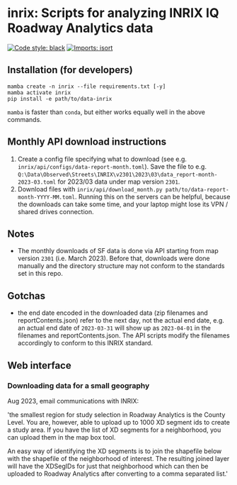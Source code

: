 # inrix: Scripts for analyzing INRIX IQ Roadway Analytics data
[![Code style: black](https://img.shields.io/badge/code%20style-black-000000.svg)](https://github.com/psf/black)
[![Imports: isort](https://img.shields.io/badge/%20imports-isort-%231674b1?style=flat&labelColor=ef8336)](https://pycqa.github.io/isort/)

## Installation (for developers)
```
mamba create -n inrix --file requirements.txt [-y]
mamba activate inrix
pip install -e path/to/data-inrix
```
`mamba` is faster than `conda`, but either works equally well in the above commands.

## Monthly API download instructions
1. Create a config file specifying what to download (see e.g. `inrix/api/configs/data-report-month.toml`). Save the file to e.g. `Q:\Data\Observed\Streets\INRIX\v2301\2023\03\data_report-month-2023-03.toml` for 2023/03 data under map version `2301`.
2. Download files with `inrix/api/download_month.py path/to/data-report-month-YYYY-MM.toml`. Running this on the servers can be helpful, because the downloads can take some time, and your laptop might lose its VPN / shared drives connection.

## Notes
- The monthly downloads of SF data is done via API starting from map version `2301` (i.e. March 2023). Before that, downloads were done manually and the directory structure may not conform to the standards set in this repo.

## Gotchas
- the end date encoded in the downloaded data (zip filenames and reportContents.json) refer to the next day, not the actual end date, e.g. an actual end date of `2023-03-31` will show up as `2023-04-01` in the filenames and reportContents.json. The API scripts modify the filenames accordingly to conform to this INRIX standard.

## Web interface
### Downloading data for a small geography
Aug 2023, email communications with INRIX:

'the smallest region for study selection in Roadway Analytics is the County Level. You are, however, able to upload up to 1000 XD segment ids to create a study area. If you have the list of XD segments for a neighborhood, you can upload them in the map box tool.

An easy way of identifying the XD segments is to join the shapefile below with the shapefile of the neighborhood of interest. The resulting joined layer will have the XDSegIDs for just that neighborhood which can then be uploaded to Roadway Analytics after converting to a comma separated list.'